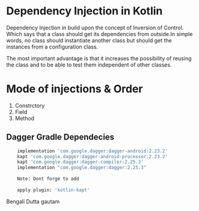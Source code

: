 # Dependency Injection in Kotlin 

Dependency Injection in build upon the concept of Inversion of Control. Which says that a class should get its dependencies from outside.In simple words, no class should instantiate another class but should get the instances from a configuration class.

The most important advantage is that it increases the possibility of reusing the class and to be able to test them independent of other classes.

# Mode of injections & Order 
1. Constrctory 
2. Field 
3. Method 

## Dagger Gradle Dependecies 
```sh
    implementation 'com.google.dagger:dagger-android:2.23.2'
    kapt 'com.google.dagger:dagger-android-processor:2.23.2'
    kapt 'com.google.dagger:dagger-compiler:2.25.3'
    implementation "com.google.dagger:dagger:2.25.3"
    
    Note: Dont forge to add 
    
    apply plugin: 'kotlin-kapt'
```

Bengali Dutta gautam 
